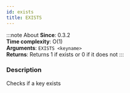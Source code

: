 ```yaml
---
id: exists
title: EXISTS
---
```

:::note About
**Since**: 0.3.2  
**Time complexity**: O(1)  
**Arguments**: `EXISTS <keyname>`  
**Returns**: Returns 1 if exists or 0 if it does not
:::
### Description
Checks if a key exists